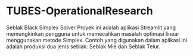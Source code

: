 # TUBES-OperationalResearch
Seblak Black Simplex Solver  Proyek ini adalah aplikasi Streamlit yang memungkinkan pengguna untuk memecahkan masalah optimasi linear menggunakan metode Simplex. Contoh yang digunakan dalam aplikasi ini adalah produksi dua jenis seblak: Seblak Mie dan Seblak Telur.

